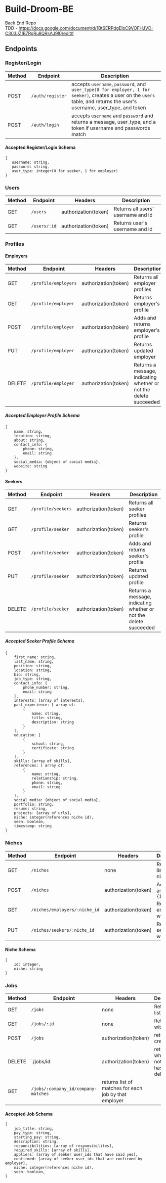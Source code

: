 # Build-Droom-BE
Back End Repo <br />
TDD - https://docs.google.com/document/d/1Bt6ERPdgEIbC9VOFHJVD-C303JZIB7RgRu8QRsAJ9l0/edit#

## Endpoints

 ### Register/Login
 Method | Endpoint | Description 
 ------ | -------- | -----------
 POST | `/auth/register` | accepts `username`, `password`, and `user_type(0 for employer, 1 for seeker)`, creates a user on the `users` table, and returns the user's username, user_type, and token
 POST | `/auth/login` | accepts `username` and `password` and returns a message, user_type, and a token if username and passwords match

 #### Accepted Register/Login Schema
 ```
{
    username: string,
    password: string,
    user_type: integer(0 for seeker, 1 for employer)
}
 ```

### Users
Method | Endpoint | Headers | Description
------ | -------- | ------- | -----------
GET | `/users` | authorization(token) | Returns all users' username and id
GET | `/users/:id` | authorization(token) | Returns user's username and id

### Profiles

#### Employers
Method | Endpoint | Headers | Description
------ | -------- | ------- | -----------
GET | `/profile/employers` | authorization(token) | Returns all employer profiles
GET | `/profile/employer` | authorization(token) | Returns employer's profile
POST | `/profile/employer` | authorization(token) | Adds and returns employer's profile
PUT | `/profile/employer` | authorization(token) | Returns updated employer
DELETE | `/profile/employer` | authorization(token) | Returns a message, indicating whether or not the delete succeeded

##### Accepted Employer Profile Schema
```
{
    name: string,
    location: string,
    about: string,
    contact_info: {
        phone: string,
        email: string
    },
    social_media: {object of social media},
    website: string
}
```

#### Seekers
Method | Endpoint | Headers | Description
------ | -------- | ------- | -----------
GET | `/profile/seekers` | authorization(token) | Returns all seeker profiles
GET | `/profile/seeker` | authorization(token) | Returns seeker's profile
POST | `/profile/seeker` | authorization(token) | Adds and returns seeker's profile
PUT | `/profile/seeker` | authorization(token) | Returns updated profile
DELETE | `/profile/seeker` | authorization(token) | Returns a message, indicating whether or not the delete succeeded

##### Accepted Seeker Profile Schema
```
{
    first_name: string, 
    last_name: string, 
    position: string,
    location: string, 
    bio: string, 
    job_type: string,
    contact_info: {
        phone_number: string,
        email: string
    },
    interests: [array of interests],
    past_experience: [ array of:
        {
            name: string,
            title: string,
            description: string
        }
    ], 
    education: [
        {
            school: string,
            certificate: string
        }
    ],
    skills: [array of skills],
    references: [ array of:
        {
            name: string,
            relationship: string,
            phone: string,
            email: string
        }
    ],
    social_media: {object of social media},
    portfolio: string,
    resume: string,
    projects: [array of urls],
    niche: integer(references niche id), 
    seen: boolean, 
    timestamp: string 
}
```

### Niches
Method | Endpoint | Headers | Description
------ | -------- | ------- | -----------
GET | `/niches` | none | Returns a list of niches
POST | `/niches` | authorization(token) | Adds niche and returns `{id, niche}`
GET | `/niches/employers/:niche_id` | authorization(token) | Returns all employers with niche
PUT | `/niches/seekers/:niche_id` | authorization(token) | Returns all seekers with niche

#### Niche Schema
```
{
    id: integer,
    niche: string
}
```

### Jobs
Method | Endpoint | Headers | Description
------ | -------- | ------- | -----------
GET | `/jobs` | none | Returns a list of jobs
GET | `/jobs/:id` | none | Returns job with id
POST | `/jobs` | authorization(token) | returns created job
DELETE | `/jobs/id | authorization(token) | returns whether or not the job has been deleted
GET | `/jobs/:company_id/company-matches` | returns list of matches for each job by that employer

#### Accepted Job Schema
```
{ 
    job_title: string, 
    pay_type: string, 
    starting_pay: string,
    description: string,
    responsibilities: [array of responsibilites],
    required_skills: [array of skills],
    appliers: [array of seeker user_ids that have said yes],
    confirmed: [array of seeker user_ids that are confirmed by employer],
    niche: integer(references niche id), 
    seen: boolean,
}
```
